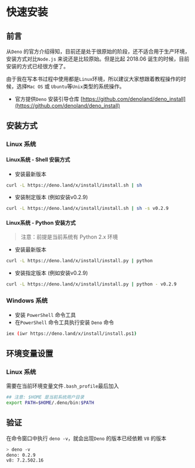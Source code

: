# 快速安装

## 前言

从`Deno` 的官方介绍得知，目前还是处于很原始的阶段，还不适合用于生产环境，安装方式对比`Node.js` 来说还是比较原始。但是比起 2018.06 诞生的时候，目前安装的方式已经很方便了。

由于我在写本书过程中使用都是`Linux`环境，所以建议大家想跟着教程操作的时候，选择`Mac OS` 或 `Ubuntu`等`Unix`类型的系统操作。


- 官方提供`Deno` 安装引导仓库 [https://github.com/denoland/deno_install](https://github.com/denoland/deno_install)

## 安装方式


### Linux 系统

#### Linux系统 - Shell 安装方式

- 安装最新版本

```sh
curl -L https://deno.land/x/install/install.sh | sh
```

- 安装制定版本 (例如安装v0.2.9)

```sh
curl -L https://deno.land/x/install/install.sh | sh -s v0.2.9
```


#### Linux系统 - Python 安装方式

> 注意：前提是当前系统有 Python 2.x 环境

- 安装最新版本

```sh
curl -L https://deno.land/x/install/install.py | python
```

- 安装指定版本 (例如安装v0.2.9)

```sh
curl -L https://deno.land/x/install/install.py | python - v0.2.9
```



### Windows 系统

- 安装 `PowerShell` 命令工具
- 在`PowerShell` 命令工具执行安装 `Deno` 命令

```sh
iex (iwr https://deno.land/x/install/install.ps1)
```

## 环境变量设置

### Linux 系统

需要在当前环境变量文件`.bash_profile`最后加入

```sh
## 注意: $HOME 是当前系统用户目录
export PATH=$HOME/.deno/bin:$PATH
```

## 验证

在命令窗口中执行 `deno -v`，就会出现`Deno` 的版本已经依赖 `V8` 的版本

```sh
> deno -v
deno: 0.2.9
v8: 7.2.502.16

```